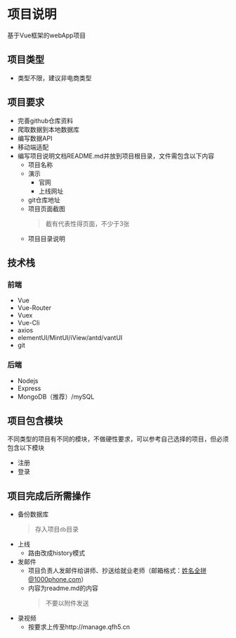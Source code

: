 # 项目说明

基于Vue框架的webApp项目

## 项目类型
* 类型不限，建议非电商类型

## 项目要求
* 完善github仓库资料
* 爬取数据到本地数据库
* 编写数据API
* 移动端适配
* 编写项目说明文档README.md并放到项目根目录，文件需包含以下内容
    * 项目名称
    * 演示
        * 官网
        * 上线网址
    * git仓库地址
    * 项目页面截图
        > 截有代表性得页面，不少于3张
    * 项目目录说明


## 技术栈

### 前端
* Vue
* Vue-Router
* Vuex
* Vue-Cli
* axios
* elementUI/MintUI/iView/antd/vantUI
* git

### 后端
* Nodejs
* Express
* MongoDB（推荐）/mySQL


## 项目包含模块
不同类型的项目有不同的模块，不做硬性要求，可以参考自己选择的项目，但必须包含以下模块
* 注册
* 登录

## 项目完成后所需操作
* 备份数据库
    > 存入项目`db`目录
* 上线
    * 路由改成history模式
* 发邮件
    * 项目负责人发邮件给讲师、抄送给就业老师（邮箱格式：姓名全拼@1000phone.com）
    * 内容为readme.md的内容
        > 不要以附件发送
* 录视频
    * 按要求上传至http://manage.qfh5.cn
